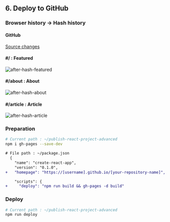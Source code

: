 ## 6. Deploy to GitHub
### Browser history → Hash history
#### GitHub
[Source changes](https://github.com/KoheiShingaiHQ/publish-react-project/commit/02e03a5c09f6bb24e873845adc4d95af9a20a3d7)

#### #/ : Featured
![after-hash-featured](https://c1.staticflickr.com/5/4512/37573145681_4ef03be7be_b.jpg)

#### #/about : About
![after-hash-about](https://c1.staticflickr.com/5/4448/37573146031_08c75cec20_b.jpg)

#### #/article : Article
![after-hash-article](https://c1.staticflickr.com/5/4468/36862910134_48e0515184_b.jpg)

### Preparation
```bash
# Current path : ~/publish-react-project-advanced
npm i gh-pages --save-dev
```
```diff
# File path : ~/package.json
  {
    "name": "create-react-app",
    "version": "0.1.0",
+   "homepage": "https://[username].github.io/[your-repository-name]",

    "scripts": {
+     "deploy": "npm run build && gh-pages -d build"
```
### Deploy
```bash
# Current path : ~/publish-react-project-advanced
npm run deploy
```